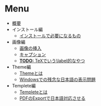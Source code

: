 Menu
====

- [概要](#about)
- インストール編
   - [インストールで必要になるもの](#install)
- 画像編   
   - [画像の挿入](#image)
   - [キャプション](#caption)
   - [**TODO:** TeXでいう\label的なやつ](#label)
- Theme編
   - [Themeとは](#theme)
   - [Windowsでの残念な日本語の表示問題](#font)
- Templete編
   - [Templeteとは](#templete)
   - [PDFのExportで日本語対応させる](#CJK)